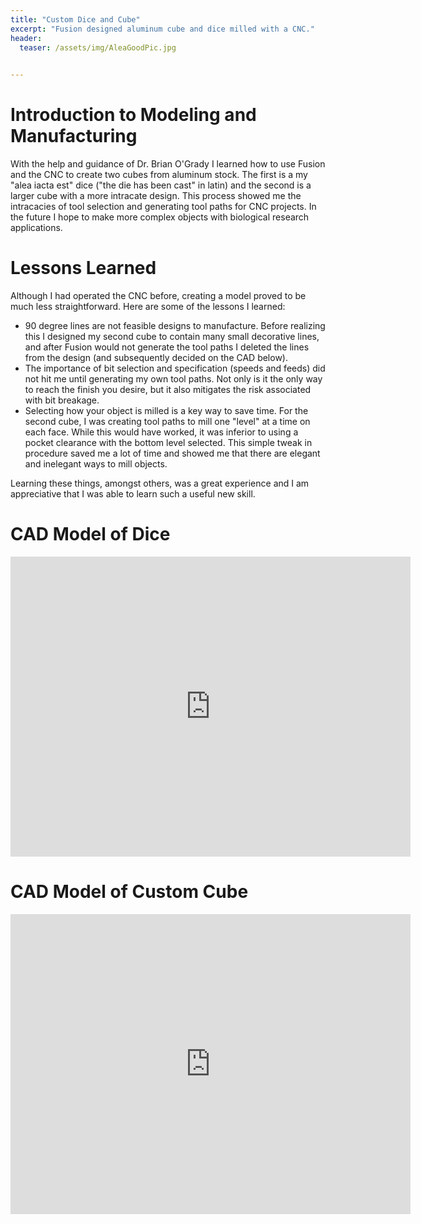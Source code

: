 ```yaml
---
title: "Custom Dice and Cube"
excerpt: "Fusion designed aluminum cube and dice milled with a CNC."
header:
  teaser: /assets/img/AleaGoodPic.jpg

   
---
```


# Introduction to Modeling and Manufacturing

With the help and guidance of Dr. Brian O'Grady I learned how to use Fusion and the CNC to create two cubes from aluminum stock. The first is a my "alea iacta est" dice ("the die has been cast" in latin) and the second is a larger cube with a more intracate design. This process showed me the intracacies of tool selection and generating tool paths for CNC projects. In the future I hope to make more complex objects with biological research applications.

# Lessons Learned

Although I had operated the CNC before, creating a model proved to be much less straightforward. Here are some of the lessons I learned:
* 90 degree lines are not feasible designs to manufacture. Before realizing this I designed my second cube to contain many small decorative lines, and after Fusion would not generate the tool  paths I deleted the lines from the design (and subsequently decided on the CAD below). 
* The importance of bit selection and specification (speeds and feeds) did not hit me until generating my own tool paths. Not only is it the only way to reach the finish you desire, but it also mitigates the risk associated with bit breakage. 
* Selecting how your object is milled is a key way to save time. For the second cube, I was creating tool paths to mill one "level" at a time on each face. While this would have worked, it was inferior to using a pocket clearance with the bottom level selected. This simple tweak in procedure saved me a lot of time and showed me that there are elegant and inelegant ways to mill objects. 

Learning these things, amongst others, was a great experience and I am appreciative that I was able to learn such a useful new skill. 


# CAD Model of Dice
<iframe src="https://vanderbilt436.autodesk360.com/shares/public/SH512d4QTec90decfa6e521368d0d5bb8b00?mode=embed" width="640" height="480" allowfullscreen="true" webkitallowfullscreen="true" mozallowfullscreen="true"  frameborder="0"></iframe>

# CAD Model of Custom Cube
<iframe src="https://vanderbilt436.autodesk360.com/shares/public/SH512d4QTec90decfa6ebf4e188126ec7f81?mode=embed" width="640" height="480" allowfullscreen="true" webkitallowfullscreen="true" mozallowfullscreen="true"  frameborder="0"></iframe>


